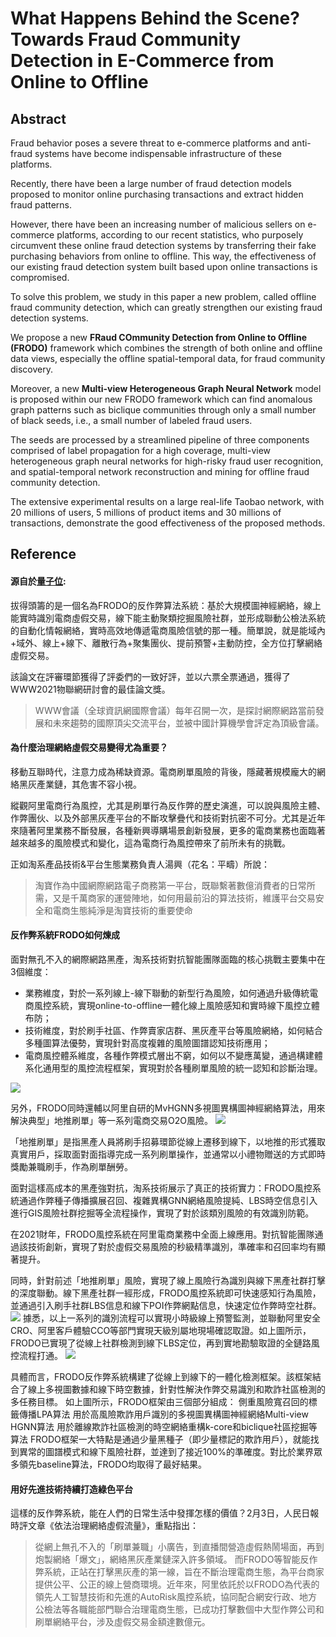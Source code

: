 # What Happens Behind the Scene? Towards Fraud Community Detection in E-Commerce from Online to Offline

## Abstract
Fraud behavior poses a severe threat to e-commerce platforms and anti-fraud systems have become indispensable infrastructure of these platforms. 

Recently, there have been a large number of fraud detection models proposed to monitor online purchasing transactions and extract hidden fraud patterns. 

However, there have been an increasing number of malicious sellers on e-commerce platforms, according to our recent statistics, who purposely circumvent these online fraud detection systems by transferring their fake purchasing behaviors from online to offline. This way, the effectiveness of our existing fraud detection system built based upon online transactions is compromised. 

To solve this problem, we study in this paper a new problem, called offline fraud community detection, which can greatly strengthen our existing fraud detection systems. 

We propose a new **FRaud COmmunity Detection from Online to Offline (FRODO)** framework which combines the strength of both online and offline data views, especially the offline spatial-temporal data, for fraud community discovery. 

Moreover, a new **Multi-view Heterogeneous Graph Neural Network** model is proposed within our new FRODO framework which can find anomalous graph patterns such as biclique communities through only a small number of black seeds, i.e., a small number of labeled fraud users. 

The seeds are processed by a streamlined pipeline of three components comprised of label propagation for a high coverage, multi-view heterogeneous graph neural networks for high-risky fraud user recognition, and spatial-temporal network reconstruction and mining for offline fraud community detection. 

The extensive experimental results on a large real-life Taobao network, with 20 millions of users, 5 millions of product items and 30 millions of transactions, demonstrate the good effectiveness of the proposed methods.

## Reference
#### 源自於[量子位](https://inf.news/tech/944fbc4d3bcf459f1a4fc2b7f17570b8.html):
拔得頭籌的是一個名為FRODO的反作弊算法系統：基於大規模圖神經網絡，線上能實時識別電商虛假交易，線下能主動聚類挖掘風險社群，並形成聯動公檢法系統的自動化情報網絡，實時高效地傳遞電商風險信號的那一種。簡單說，就是能域內+域外、線上+線下、離散行為+聚集團伙、提前預警+主動防控，全方位打擊網絡虛假交易。

該論文在評審環節獲得了評委們的一致好評，並以六票全票通過，獲得了WWW2021物聯網研討會的最佳論文獎。

> WWW會議（全球資訊網國際會議）每年召開一次，是探討網際網路當前發展和未來趨勢的國際頂尖交流平台，並被中國計算機學會評定為頂級會議。

#### 為什麼治理網絡虛假交易變得尤為重要？
移動互聯時代，注意力成為稀缺資源。電商刷單風險的背後，隱藏著規模龐大的網絡黑灰產業鏈，其危害不容小視。

縱觀阿里電商行為風控，尤其是刷單行為反作弊的歷史演進，可以說與風險主體、作弊團伙、以及外部黑灰產平台的不斷攻擊疊代和技術對抗密不可分。尤其是近年來隨著阿里業務不斷發展，各種新興導購場景創新發展，更多的電商業務也面臨著越來越多的風險模式和變化，這為電商行為風控帶來了前所未有的挑戰。

正如淘系產品技術&平台生態業務負責人湯興（花名：平疇）所說：
>淘寶作為中國網際網路電子商務第一平台，既聯繫著數億消費者的日常所需，又是千萬商家的運營陣地，如何用最前沿的算法技術，維護平台交易安全和電商生態純淨是淘寶技術的重要使命

#### 反作弊系統FRODO如何煉成
面對無孔不入的網際網路黑產，淘系技術對抗智能團隊面臨的核心挑戰主要集中在3個維度：

- 業務維度，對於一系列線上-線下聯動的新型行為風險，如何通過升級傳統電商風控系統，實現online-to-offline一體化線上風險感知和實時線下風控立體布防；
- 技術維度，對於刷手社區、作弊賣家店群、黑灰產平台等風險網絡，如何結合多種圖算法優勢，實現針對高度複雜的風險圖譜認知技術應用；
- 電商風控體系維度，各種作弊模式層出不窮，如何以不變應萬變，通過構建體系化通用型的風控流程框架，實現對於各種刷單風險的統一認知和診斷治理。

![](2021-11-08-13-47-17.png)

另外，FRODO同時還輔以阿里自研的MvHGNN多視圖異構圖神經網絡算法，用來解決典型」地推刷單」等一系列電商交易O2O風險。
![](2021-11-08-13-46-30.png)

「地推刷單」是指黑產人員將刷手招募環節從線上遷移到線下，以地推的形式獲取真實用戶，採取面對面指導完成一系列刷單操作，並通常以小禮物贈送的方式即時獎勵兼職刷手，作為刷單酬勞。

面對這樣高成本的黑產強對抗，淘系技術展示了真正的技術實力：FRODO風控系統通過作弊種子傳播擴展召回、複雜異構GNN網絡風險提純、LBS時空信息引入進行GIS風險社群挖掘等全流程操作，實現了對於該類別風險的有效識別防範。

在2021財年，FRODO風控系統在阿里電商業務中全面上線應用。對抗智能團隊通過該技術創新，實現了對於虛假交易風險的秒級精準識別，準確率和召回率均有顯著提升。

同時，針對前述「地推刷單」風險，實現了線上風險行為識別與線下黑產社群打擊的深度聯動。線下黑產社群一經形成，FRODO風控系統即可快速感知行為風險，並通過引入刷手社群LBS信息和線下POI作弊網點信息，快速定位作弊時空社群。
![](2021-11-08-13-42-54.png)
據悉，以上一系列的識別流程可以實現小時級線上預警監測，並聯動阿里安全CRO、阿里客戶體驗CCO等部門實現天級別屬地現場確認取證。如上圖所示，FRODO已實現了從線上社群檢測到線下LBS定位，再到實地勘驗取證的全鏈路風控流程打通。
![](2021-11-08-13-42-05.png)

具體而言，FRODO反作弊系統構建了從線上到線下的一體化檢測框架。該框架結合了線上多視圖數據和線下時空數據，針對性解決作弊交易識別和欺詐社區檢測的多任務目標。 如上圖所示，FRODO框架由三個部分組成： 側重風險寬召回的標籤傳播LPA算法 用於高風險欺詐用戶識別的多視圖異構圖神經網絡Multi-view HGNN算法 用於離線欺詐社區檢測的時空網絡重構k-core和biclique社區挖掘等算法 FRODO框架一大特點是通過少量黑種子（即少量標記的欺詐用戶），就能找到異常的圖譜模式和線下風險社群，並達到了接近100%的準確度。對比於業界眾多領先baseline算法，FRODO均取得了最好結果。

#### 用好先進技術持續打造綠色平台
這樣的反作弊系統，能在人們的日常生活中發揮怎樣的價值？2月3日，人民日報時評文章《依法治理網絡虛假流量》，重點指出：
>從網上無孔不入的「刷單兼職」小廣告，到直播間營造虛假熱鬧場面，再到炮製網絡「爆文」，網絡黑灰產業鏈深入許多領域。
而FRODO等智能反作弊系統，正站在打擊黑灰產的第一線，旨在不斷治理電商生態，為平台商家提供公平、公正的線上營商環境。近年來，阿里依託於以FRODO為代表的領先人工智慧技術和先進的AutoRisk風控系統，協同配合網安行政、地方公檢法等各職能部門聯合治理電商生態，已成功打擊數個中大型作弊公司和刷單網絡平台，涉及虛假交易金額達數億元。